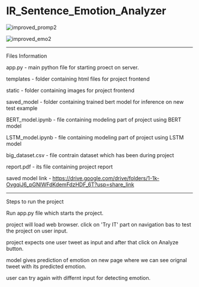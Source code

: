 # IR_Sentence_Emotion_Analyzer
![improved_promp2](https://github.com/Abhishek-1613/IR_Sentence_Emotion_Analyzer/assets/89321714/8a308b5e-7f9c-4c87-891a-759418157b33)

![improved_emo2](https://github.com/Abhishek-1613/IR_Sentence_Emotion_Analyzer/assets/89321714/13a3b3ae-5414-41e6-95cb-39005cbe0849)

---------------------------------------------------------------------------------------------------------------------------------

Files Information

app.py - main python file for starting proect on server.

templates - folder containing html files for project frontend

static - folder containing images for project frontend

saved_model - folder containing trained bert model for inference on new test example

BERT_model.ipynb - file containing modeling part of project using BERT model

LSTM_model.ipynb - file containing modeling part of project using LSTM model

big_dataset.csv - file contrain dataset which has been during project

report.pdf - its file containing project report

saved model link - https://drive.google.com/drive/folders/1-1k-OvgqiJ6_pGNlWFdKdemFdzHDF_6T?usp=share_link

---------------------------------------------------------------------------------------------------------------------------------

Steps to run the project

Run app.py file which starts the project.

project will load web browser. click on 'Try IT' part on navigation bas to test the project on user input.

project expects one user tweet as input and after that click on Analyze button.

model gives prediction of emotion on new page where we can see orignal tweet with its predicted emotion.

user can try again with differnt input for detecting emotion.

